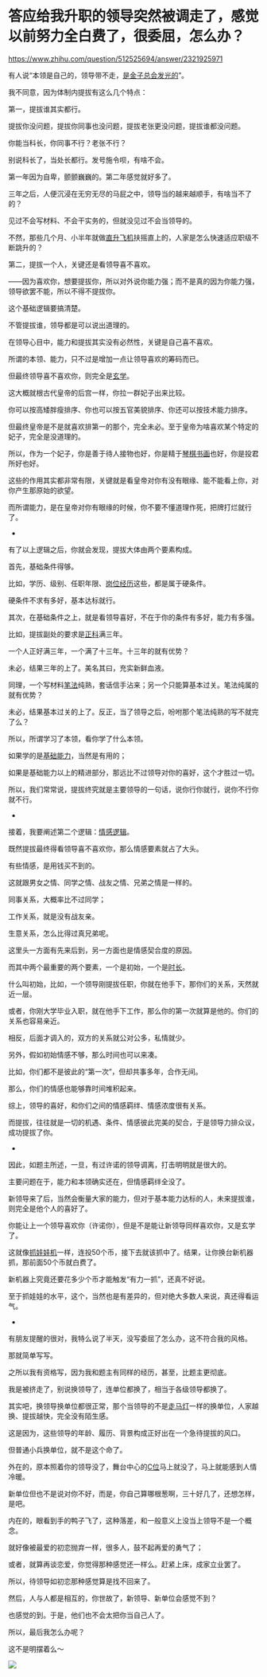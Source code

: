 # 答应给我升职的领导突然被调走了，感觉以前努力全白费了，很委屈，怎么办？

https://www.zhihu.com/question/512525694/answer/2321925971

有人说“本领是自己的，领导带不走，[是金子总会发光的](https://www.zhihu.com/search?q=%E6%98%AF%E9%87%91%E5%AD%90%E6%80%BB%E4%BC%9A%E5%8F%91%E5%85%89%E7%9A%84&search_source=Entity&hybrid_search_source=Entity&hybrid_search_extra=%7B%22sourceType%22%3A%22answer%22%2C%22sourceId%22%3A2321925971%7D)”。

我不同意，因为体制内提拔有这么几个特点：

第一，提拔谁其实都行。

提拔你没问题，提拔你同事也没问题，提拔老张更没问题，提拔谁都没问题。

你能当科长，你同事不行？老张不行？

别说科长了，当处长都行。发号施令呗，有啥不会。

第一年因为自卑，颤颤巍巍的。第二年感觉就好多了。

三年之后，人便沉浸在无穷无尽的马屁之中，领导当的越来越顺手，有啥当不了的？

见过不会写材料、不会干实务的，但就没见过不会当领导的。

不然，那些几个月、小半年就做[直升飞机](https://www.zhihu.com/search?q=%E7%9B%B4%E5%8D%87%E9%A3%9E%E6%9C%BA&search_source=Entity&hybrid_search_source=Entity&hybrid_search_extra=%7B%22sourceType%22%3A%22answer%22%2C%22sourceId%22%3A2321925971%7D)扶摇直上的，人家是怎么快速适应职级不断跳升的？

第二，提拔一个人，关键还是看领导喜不喜欢。

——因为喜欢你，想要提拔你，所以对外说你能力强；而不是真的因为你能力强，领导欲罢不能，所以不得不提拔你。

这个基础逻辑要搞清楚。

不管提拔谁，领导都是可以说出道理的。

在领导心目中，能力和提拔其实没有必然性，关键是自己喜不喜欢。

所谓的本领、能力，只不过是增加一点让领导喜欢的筹码而已。

但最终领导喜不喜欢你，则完全是[玄学](https://www.zhihu.com/search?q=%E7%8E%84%E5%AD%A6&search_source=Entity&hybrid_search_source=Entity&hybrid_search_extra=%7B%22sourceType%22%3A%22answer%22%2C%22sourceId%22%3A2321925971%7D)。

这大概就根古代皇帝的后宫一样，你拉一群妃子出来比较。

你可以按高矮胖瘦排序、你也可以按五官美貌排序、你还可以按技术能力排序。

但最终皇帝是不是就喜欢排第一的那个，完全未必。至于皇帝为啥喜欢某个特定的妃子，完全是没道理的。

所以，作为一个妃子，你是善于待人接物也好，你是精于[琴棋书画](https://www.zhihu.com/search?q=%E7%90%B4%E6%A3%8B%E4%B9%A6%E7%94%BB&search_source=Entity&hybrid_search_source=Entity&hybrid_search_extra=%7B%22sourceType%22%3A%22answer%22%2C%22sourceId%22%3A2321925971%7D)也好，你是投君所好也好。

这些的作用其实都非常有限，关键就是看皇帝对你有没有眼缘、能不能看上你，对你产生那原始的欲望。

而所谓能力，是在皇帝对你有眼缘的时候，你不要不懂道理作死，把牌打烂就行了。

-

有了以上逻辑之后，你就会发现，提拔大体由两个要素构成。

首先，基础条件得够。

比如，学历、级别、任职年限、[岗位经历](https://www.zhihu.com/search?q=%E5%B2%97%E4%BD%8D%E7%BB%8F%E5%8E%86&search_source=Entity&hybrid_search_source=Entity&hybrid_search_extra=%7B%22sourceType%22%3A%22answer%22%2C%22sourceId%22%3A2321925971%7D)这些，都是属于硬条件。

硬条件不求有多好，基本达标就行。

其次，在基础条件之上，就是看领导喜好，不在于你的条件有多好，能力有多强。

比如，提拔副处的要求是[正科](https://www.zhihu.com/search?q=%E6%AD%A3%E7%A7%91&search_source=Entity&hybrid_search_source=Entity&hybrid_search_extra=%7B%22sourceType%22%3A%22answer%22%2C%22sourceId%22%3A2321925971%7D)满三年。

一个人正好满三年，一个满了十三年。十三年的就有优势？

未必，结果三年的上了。美名其曰，充实新鲜血液。

同理，一个写材料[笔法](https://www.zhihu.com/search?q=%E7%AC%94%E6%B3%95&search_source=Entity&hybrid_search_source=Entity&hybrid_search_extra=%7B%22sourceType%22%3A%22answer%22%2C%22sourceId%22%3A2321925971%7D)纯熟，套话信手沾来；另一个只能算基本过关。笔法纯属的就有优势？

未必，结果基本过关的上了。反正，当了领导之后，吩咐那个笔法纯熟的写不就完了么？

所以，所谓学习了本领，看你学了什么本领。

如果学的是[基础能力](https://www.zhihu.com/search?q=%E5%9F%BA%E7%A1%80%E8%83%BD%E5%8A%9B&search_source=Entity&hybrid_search_source=Entity&hybrid_search_extra=%7B%22sourceType%22%3A%22answer%22%2C%22sourceId%22%3A2321925971%7D)，当然是有用的；

如果是基础能力以上的精进部分，那远比不过领导对你的喜好，这个才胜过一切。

所以，我们常常说，提拔终究就是主要领导的一句话，说你行你就行，说你不行你就不行。

-

接着，我要阐述第二个逻辑：[情感逻辑](https://www.zhihu.com/search?q=%E6%83%85%E6%84%9F%E9%80%BB%E8%BE%91&search_source=Entity&hybrid_search_source=Entity&hybrid_search_extra=%7B%22sourceType%22%3A%22answer%22%2C%22sourceId%22%3A2321925971%7D)。

既然提拔最终得看领导喜不喜欢你，那么情感要素就占了大头。

有些情感，是用钱买不到的。

这就跟男女之情、同学之情、战友之情、兄弟之情是一样的。

同事关系，大概率比不过同学；

工作关系，就是没有战友亲。

生意关系，怎么比得过真兄弟呢。

这里头一方面有先来后到，另一方面也是情感契合度的原因。

而其中两个最重要的两个要素，一个是初始，一个是[时长](https://www.zhihu.com/search?q=%E6%97%B6%E9%95%BF&search_source=Entity&hybrid_search_source=Entity&hybrid_search_extra=%7B%22sourceType%22%3A%22answer%22%2C%22sourceId%22%3A2321925971%7D)。

什么叫初始，比如，一个领导刚提拔任职，你就在他手下，那你们的关系，天然就近一层。

或者，你刚大学毕业入职，就在他手下工作，那么你的第一次就算是他的。你们的关系也容易亲近。

相反，后面才调入的，双方的关系就公对公多，私情就少。

另外，假如初始情感不够，那么时间也可以来凑。

比如，你们都不是彼此的“第一次”，但却共事多年，合作无间。

那么，你们的情感也能够靠时间堆积起来。

综上，领导的喜好，和你们之间的情感羁绊、情感浓度很有关系。

而提拔，往往就是一切的机遇、条件、情感彼此完美的契合，于是领导力排众议，成功提拔了你。

-

因此，如题主所述，一旦，有过许诺的领导调离，打击明明就是很大的。

主要问题在于，能力和本领确实还在，但情感羁绊全没了。

新领导来了后，当然会衡量大家的能力，但对于基本能力达标的人，未来提拔谁，则完全是他个人的喜好了。

你能让上一个领导喜欢你（许诺你），但是不是能让新领导同样喜欢你，又是玄学了。

这就像[抓娃娃机](https://www.zhihu.com/search?q=%E6%8A%93%E5%A8%83%E5%A8%83%E6%9C%BA&search_source=Entity&hybrid_search_source=Entity&hybrid_search_extra=%7B%22sourceType%22%3A%22answer%22%2C%22sourceId%22%3A2321925971%7D)一样，连投50个币，接下去就该抓中了。结果，让你换台新机器抓，那前面50个币就白费了。

新机器上究竟还要花多少个币才能触发“有力一抓”，还真不好说。

至于抓娃娃的水平，这个，当然也是有差异的，但对绝大多数人来说，真还得看运气。

-

有朋友提醒的很对，我特么说了半天，没写委屈了怎么办，这不符合我的风格。

那就简单写写。

之所以我有资格写，因为我和题主有同样的经历，甚至，比题主更彻底。

我是被挤走了，别说换领导了，连单位都换了，相当于各级领导都换了。

其实吧，换领导换单位都很正常，那个当领导的不是[走马灯](https://www.zhihu.com/search?q=%E8%B5%B0%E9%A9%AC%E7%81%AF&search_source=Entity&hybrid_search_source=Entity&hybrid_search_extra=%7B%22sourceType%22%3A%22answer%22%2C%22sourceId%22%3A2321925971%7D)一样的换单位，人家越换、提拔越快，完全没有陌生感。

这是因为，这些领导的年龄、履历、背景构成正好出在一个急待提拔的风口。

但普通小兵换单位，就不是这个命了。

外在的，原本照着你的领导没了，舞台中心的[C位](https://www.zhihu.com/search?q=C%E4%BD%8D&search_source=Entity&hybrid_search_source=Entity&hybrid_search_extra=%7B%22sourceType%22%3A%22answer%22%2C%22sourceId%22%3A2321925971%7D)马上就没了，马上就能感到人情冷暖。

新单位但也不是说对你不好，而是，你自己算哪根葱啊，三十好几了，还想怎样，是吧。

内在的，眼看到手的鸭子飞了，这种落差，和一般意义上没当上领导不是一个概念。

就好像被最爱的初恋抛弃一样，很多人，鼓不起再爱的勇气了；

或者，就算再谈恋爱，你觉得那种感觉还一样么。赶紧上床，成家立业罢了。

所以，待领导如初恋那种感觉算是找不回来了。

然后，人与人都是相互的，你世故了，新领导、新单位会感觉不到？

也感觉的到。于是，他们也不会太把你当自己人了。

所以，最后我怎么办呢？

这不是明摆着么～

![](https://pica.zhimg.com/50/v2-aab5d73e2ee3d2202dfd5b93387a268a_720w.jpg?source=1940ef5c)